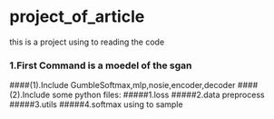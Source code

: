 # project_of_article
this is a project using to reading the code
### 1.First Command is a moedel of the sgan
####(1).Include GumbleSoftmax,mlp,nosie,encoder,decoder 
####(2).Include some python files:
#####1.loss
#####2.data preprocess
#####3.utils
#####4.softmax using to sample
